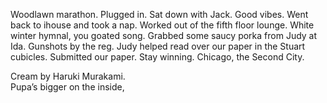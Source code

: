 Woodlawn marathon. Plugged in. Sat down with Jack. Good vibes. Went back to ihouse and took a nap. Worked out of the fifth floor lounge. White winter hymnal, you goated song. Grabbed some saucy porka from Judy at Ida. Gunshots by the reg. Judy helped read over our paper in the Stuart cubicles. Submitted our paper. Stay winning. Chicago, the Second City.

Cream by Haruki Murakami.   
Pupa’s bigger on the inside,
